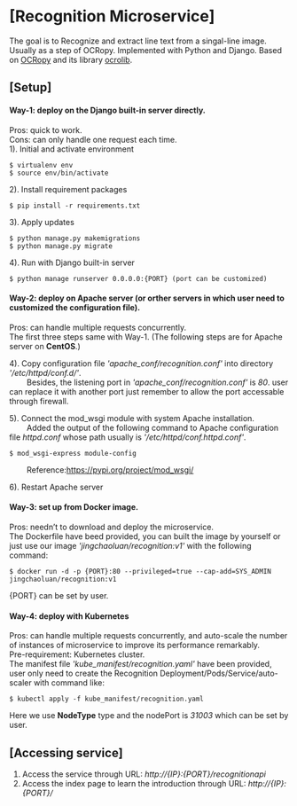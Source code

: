 # [Recognition Microservice]
The goal is to Recognize and extract line text from a singal-line image. Usually as a step of OCRopy. Implemented with Python and Django. Based on [OCRopy](https://github.com/tmbdev/ocropy) and its library [ocrolib](https://github.com/tmbdev/ocropy/tree/master/ocrolib).

## [Setup]
#### Way-1: deploy on the Django built-in server directly.<br/>
Pros: quick to work.<br/>
Cons: can only handle one request each time.<br/>
1). Initial and activate environment<br/>

	$ virtualenv env  
	$ source env/bin/activate  
  
2). Install requirement packages<br/>

    $ pip install -r requirements.txt
    
3). Apply updates<br/>

    $ python manage.py makemigrations
    $ python manage.py migrate
    
4). Run with Django built-in server<br/>

    $ python manage runserver 0.0.0.0:{PORT} (port can be customized)
    

#### Way-2: deploy on Apache server (or orther servers in which user need to customized the configuration file).<br/>
Pros: can handle multiple requests concurrently.<br/>
The first three steps same with Way-1. (The following steps are for Apache server on **CentOS**.)<br/>

4). Copy configuration file *'apache_conf/recognition.conf'* into directory *'/etc/httpd/conf.d/'*.<br/>
&nbsp;&nbsp;&nbsp;&nbsp;&nbsp;&nbsp;&nbsp;&nbsp;Besides, the listening port in *'apache_conf/recognition.conf'* is *80*. user can replace it with another port just remember to allow the port accessable through firewall.<br/>

5). Connect the mod_wsgi module with system Apache installation.<br/>
&nbsp;&nbsp;&nbsp;&nbsp;&nbsp;&nbsp;&nbsp;&nbsp;Added the output of the following command to Apache configuration file *httpd.conf* whose path usually is *'/etc/httpd/conf.httpd.conf'*.<br/>

    $ mod_wsgi-express module-config
    
&nbsp;&nbsp;&nbsp;&nbsp;&nbsp;&nbsp;&nbsp;&nbsp;Reference:https://pypi.org/project/mod_wsgi/

6). Restart Apache server<br/>

#### Way-3: set up from Docker image.<br/>
Pros: needn’t to download and deploy the microservice.<br/>
The Dockerfile have beed provided, you can built the image by yourself or just use our image *'jingchaoluan/recognition:v1'* with the following command:<br/>

    $ docker run -d -p {PORT}:80 --privileged=true --cap-add=SYS_ADMIN jingchaoluan/recognition:v1

{PORT} can be set by user.

#### Way-4: deploy with Kubernetes<br/>
Pros: can handle multiple requests concurrently, and auto-scale the number of instances of microservice to improve its performance remarkably.<br/>
Pre-requirement: Kubernetes cluster.<br/>
The manifest file *'kube_manifest/recognition.yaml'* have been provided, user only need to create the Recognition Deployment/Pods/Service/auto-scaler with command like:<br/>

    $ kubectl apply -f kube_manifest/recognition.yaml

Here we use **NodeType** type and the nodePort is *31003* which can be set by user.

## [Accessing service]
1. Access the service through URL: *http://{IP}:{PORT}/recognitionapi*<br/>
2. Access the index page to learn the introduction through URL: *http://{IP}:{PORT}/*
